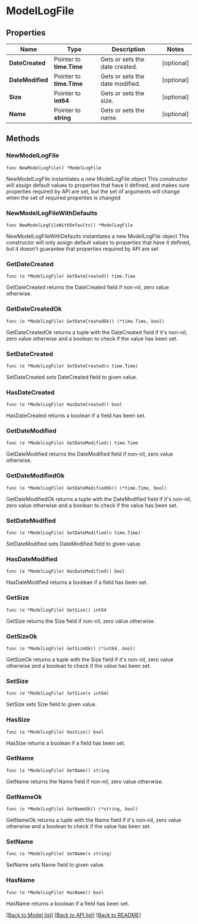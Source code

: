 # ModelLogFile

## Properties

Name | Type | Description | Notes
------------ | ------------- | ------------- | -------------
**DateCreated** | Pointer to **time.Time** | Gets or sets the date created. | [optional] 
**DateModified** | Pointer to **time.Time** | Gets or sets the date modified. | [optional] 
**Size** | Pointer to **int64** | Gets or sets the size. | [optional] 
**Name** | Pointer to **string** | Gets or sets the name. | [optional] 

## Methods

### NewModelLogFile

`func NewModelLogFile() *ModelLogFile`

NewModelLogFile instantiates a new ModelLogFile object
This constructor will assign default values to properties that have it defined,
and makes sure properties required by API are set, but the set of arguments
will change when the set of required properties is changed

### NewModelLogFileWithDefaults

`func NewModelLogFileWithDefaults() *ModelLogFile`

NewModelLogFileWithDefaults instantiates a new ModelLogFile object
This constructor will only assign default values to properties that have it defined,
but it doesn't guarantee that properties required by API are set

### GetDateCreated

`func (o *ModelLogFile) GetDateCreated() time.Time`

GetDateCreated returns the DateCreated field if non-nil, zero value otherwise.

### GetDateCreatedOk

`func (o *ModelLogFile) GetDateCreatedOk() (*time.Time, bool)`

GetDateCreatedOk returns a tuple with the DateCreated field if it's non-nil, zero value otherwise
and a boolean to check if the value has been set.

### SetDateCreated

`func (o *ModelLogFile) SetDateCreated(v time.Time)`

SetDateCreated sets DateCreated field to given value.

### HasDateCreated

`func (o *ModelLogFile) HasDateCreated() bool`

HasDateCreated returns a boolean if a field has been set.

### GetDateModified

`func (o *ModelLogFile) GetDateModified() time.Time`

GetDateModified returns the DateModified field if non-nil, zero value otherwise.

### GetDateModifiedOk

`func (o *ModelLogFile) GetDateModifiedOk() (*time.Time, bool)`

GetDateModifiedOk returns a tuple with the DateModified field if it's non-nil, zero value otherwise
and a boolean to check if the value has been set.

### SetDateModified

`func (o *ModelLogFile) SetDateModified(v time.Time)`

SetDateModified sets DateModified field to given value.

### HasDateModified

`func (o *ModelLogFile) HasDateModified() bool`

HasDateModified returns a boolean if a field has been set.

### GetSize

`func (o *ModelLogFile) GetSize() int64`

GetSize returns the Size field if non-nil, zero value otherwise.

### GetSizeOk

`func (o *ModelLogFile) GetSizeOk() (*int64, bool)`

GetSizeOk returns a tuple with the Size field if it's non-nil, zero value otherwise
and a boolean to check if the value has been set.

### SetSize

`func (o *ModelLogFile) SetSize(v int64)`

SetSize sets Size field to given value.

### HasSize

`func (o *ModelLogFile) HasSize() bool`

HasSize returns a boolean if a field has been set.

### GetName

`func (o *ModelLogFile) GetName() string`

GetName returns the Name field if non-nil, zero value otherwise.

### GetNameOk

`func (o *ModelLogFile) GetNameOk() (*string, bool)`

GetNameOk returns a tuple with the Name field if it's non-nil, zero value otherwise
and a boolean to check if the value has been set.

### SetName

`func (o *ModelLogFile) SetName(v string)`

SetName sets Name field to given value.

### HasName

`func (o *ModelLogFile) HasName() bool`

HasName returns a boolean if a field has been set.


[[Back to Model list]](../README.md#documentation-for-models) [[Back to API list]](../README.md#documentation-for-api-endpoints) [[Back to README]](../README.md)


